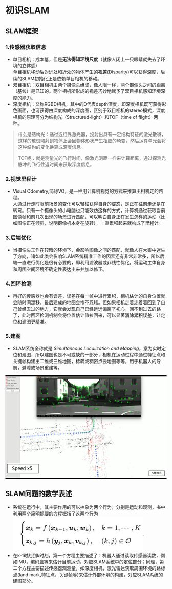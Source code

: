# 初识SLAM
## SLAM框架
### 1.传感器获取信息
+ 单目相机：成本低，但是**无法得知环境尺度**（就像人闭上一只眼睛就失去了环境的立体感）  <br>
单目相机移动后对远处和近处的物体产生的**视差**(Disparity)可以获得深度，后续的SLAM初始化正是依赖单目相机的移动。
+ 双目相机：双目相机由两个摄像头组成，像人眼一样，两个摄像头之间的距离（基线）是已知的。两个相机所形成的视差巧妙地赋予了双目相机感知环境深度的能力。
+ 深度相机：又称RGBD相机，其中的D代表depth深度，即深度相机既可获得彩色画面，也可获得由深度构成的深度图，区别于双目相机的stereo模式，深度相机的原理可分为结构光（Structured-light）和TOF（time of flight）两种。
> 什么是结构光：通过近红外激光器，投射出具有一定结构特征的激光散斑，这样的散斑照射到物体上会因物体形状产生相应的畸变，然后运算单元会将这种结构的变化换算成深度信息。
> 
> TOF呢：就是测量光的飞行时间，像激光测距一样来计算距离，通过探测光脉冲的飞行往返时间来获取深度信息。
### 2.视觉里程计
+ Visual Odometry,简称VO，是一种用计算机视觉的方式来推算出相机走的路程。
  <br>人通过行走时眼前场景的变化可以轻松获得自身的姿态，是正在往前走还是在转弯。只有一个摄像头的小电脑也只能效仿这样的方式，计算机通过获取当前图像帧和前几次出现的场景进行匹配，可以明白自身正在发生怎样的运动（比如图像正在倾斜，说明摄像机本身在旋转），一直累积起来就构成了里程计。
### 3.后端优化
+ 当摄像头工作在较暗的环境下，会影响图像之间的匹配，就像人在大雾中迷失了方向，诸如此类会影响SLAM系统精准工作的因素还有非常非常多，所以后端一直进行优化是很有必要的，即利用滤波器或非线性优化，将运动主体自身和周围空间环境不确定性表达出来并加以修正。
### 4.回环检测
+ 再好的传感器也会有误差，误差在每一帧中进行累积，相机估计的自身位置就会随时间漂移，最后建成的地图会惨不忍睹。但如果相机走着走着着回到了自己曾经去过的地方，它就会发现自己已经远远偏离了初心，回不到过去的路了，此时回环检测机制会将位置估计值拉回来，可以显著消除累积误差，让定位和建图更精准。
### 5.建图
+ SLAM系统全称就是 *Simultaneous Localization and Mapping*，意为实时定位和建图，所以建图也是不可或缺的一部分，相机在运动过程中通过特征点和关键帧构建出二维或三维地图，稀疏或稠密点云地图等等，用于机器人的导航，避障或场景重建等。<br>
<img src="/image/chapter2/jiantu.png" width = "576" height = "324" alt="图为orb_slam2建图部分" align=center />


## SLAM问题的数学表述

+ 系统在运行中，其主要作用的可以抽象为两个行为，分别是运动和观测，书中利用两个简明扼要的方程概括了这两个行为<br>
![](/image/chapter2/equation.png)
+ 在k-1时刻到k时刻，第一个方程主要描述了：机器人通过读取传感器读数，例如IMU，编码盘等来估计当前运动，对应SLAM系统中的定位部分；同理，第二个方程主要描述传感器观测量，如深度相机，激光雷达获取周围环境的路标点(land mark,特征点，关键帧等)来估计外部环境的构建，对应SLAM系统的建图部分。
